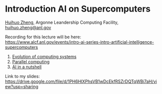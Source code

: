 # Introduction AI on Supercomputers

[Huihuo Zheng](https://www.alcf.anl.gov/about/people/huihuo-zheng), Argonne Leandership Computing Facility, <huihuo.zheng@anl.gov>

Recording for this lecture will be here: https://www.alcf.anl.gov/events/intro-ai-series-intro-artificial-intelligence-supercomputers

1. [Evolution of computing systems](evolution.md)
2. [Parallel computing](00_mpi_pi.ipynb)
3. [AI in a nutshell](01_linear_regression_sgd.ipynb)


Link to my slides: https://drive.google.com/file/d/1PH6HlXPhsVB1wDcEkfRSZrDQTqWBi7aH/view?usp=sharing
